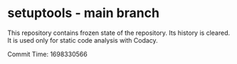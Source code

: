 # setuptools - main branch

This repository contains frozen state of the repository.
Its history is cleared. It is used only for static code
analysis with Codacy.

Commit Time: 1698330566